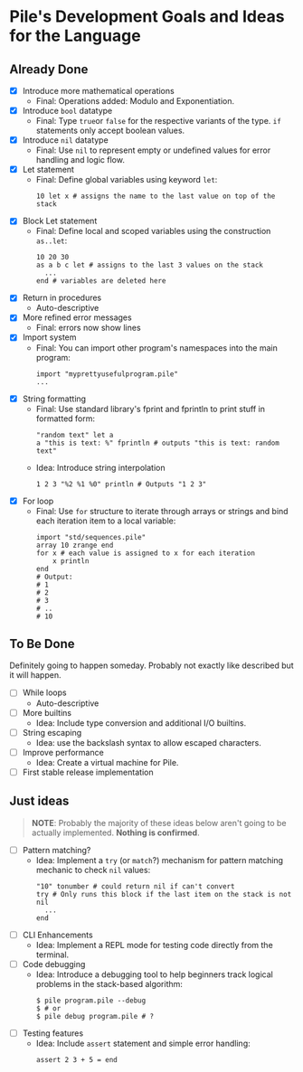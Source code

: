 # Pile's Development Goals and Ideas for the Language

## Already Done
- [X] Introduce more mathematical operations
  * Final: Operations added: Modulo and Exponentiation.
- [X] Introduce `bool` datatype
  * Final: Type `true`or `false` for the respective variants of the type.
           `if` statements only accept boolean values. 
- [X] Introduce `nil` datatype
  * Final: Use `nil` to represent empty or undefined values for error handling and logic flow.
- [X] Let statement
  * Final: Define global variables using keyword `let`:
    ```
    10 let x # assigns the name to the last value on top of the stack
    ```
- [X] Block Let statement
  * Final: Define local and scoped variables using the construction `as..let`:
    ```
    10 20 30
    as a b c let # assigns to the last 3 values on the stack
      ...
    end # variables are deleted here
    ```
- [X] Return in procedures
  * Auto-descriptive
- [X] More refined error messages
  * Final: errors now show lines
- [X] Import system
  * Final: You can import other program's namespaces into the main program:
    ```pile
    import "myprettyusefulprogram.pile"
    ...
    ```
- [X] String formatting
  * Final: Use standard library's fprint and fprintln to print stuff in formatted form:
    ```pile
    "random text" let a
    a "this is text: %" fprintln # outputs "this is text: random text"
    ```
  * Idea: Introduce string interpolation
    ``` 
    1 2 3 "%2 %1 %0" println # Outputs "1 2 3"
    ```
- [X] For loop
  * Final: Use `for` structure to iterate through arrays or strings and bind each iteration item to a local variable:
    ```
    import "std/sequences.pile"
    array 10 zrange end
    for x # each value is assigned to x for each iteration
        x println
    end
    # Output:
    # 1
    # 2
    # 3
    # ..
    # 10
    ```

## To Be Done
Definitely going to happen someday. Probably not exactly like described but it will happen.

- [ ] While loops
  * Auto-descriptive
- [ ] More builtins
  * Idea: Include type conversion and additional I/O builtins.
- [ ] String escaping
  * Idea: use the backslash syntax to allow escaped characters.
- [ ] Improve performance
    * Idea: Create a virtual machine for Pile.
- [ ] First stable release implementation

## Just ideas
> **NOTE**: Probably the majority of these ideas below aren't going to be actually implemented. **Nothing is confirmed**.

- [ ] Pattern matching?
  * Idea: Implement a `try` (or `match`?) mechanism for pattern matching mechanic to check `nil` values:
    ```
    "10" tonumber # could return nil if can't convert 
    try # Only runs this block if the last item on the stack is not nil
      ...
    end
    ```
- [ ] CLI Enhancements
  * Idea: Implement a REPL mode for testing code directly from the terminal.
- [ ] Code debugging
  * Idea: Introduce a debugging tool to help beginners track logical problems in the stack-based algorithm:
    ```console
    $ pile program.pile --debug
    $ # or
    $ pile debug program.pile # ?
    ```
- [ ] Testing features
  * Idea: Include `assert` statement and simple error handling:
    ```pile
    assert 2 3 + 5 = end
    ```
